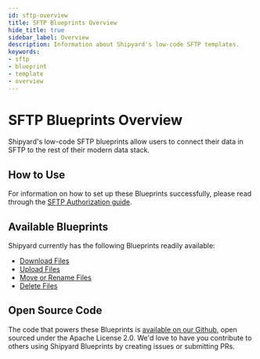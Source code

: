 ```yaml
---
id: sftp-overview
title: SFTP Blueprints Overview
hide_title: true
sidebar_label: Overview
description: Information about Shipyard's low-code SFTP templates.
keywords:
- sftp
- blueprint
- template
- overview
---
```


# SFTP Blueprints Overview

Shipyard's low-code SFTP blueprints allow users to connect their data in SFTP to the rest of their modern data stack.


## How to Use
For information on how to set up these Blueprints successfully, please read through the [SFTP Authorization guide](sftp-authorization.md).


## Available Blueprints
Shipyard currently has the following Blueprints readily available: 
- [Download Files](sftp-download-files.md)
- [Upload Files](sftp-upload-files.md)
- [Move or Rename Files](sftp-move-or-rename-files.md)
- [Delete Files](sftp-delete-files.md)

## Open Source Code
The code that powers these Blueprints is [available on our Github](https://www.shipyardapp.com/docs/blueprint-library/sftp), open sourced under the Apache License 2.0. We'd love to have you contribute to others using Shipyard Blueprints by creating issues or submitting PRs.
